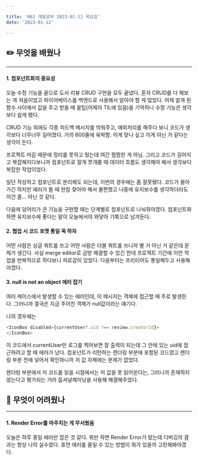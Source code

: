 ```yaml
---

title: '061 개발공부 2023-01-12 목요일'
date: '2023-01-12'

---
```


## ✏️ 무엇을 배웠나
---
#### 1. 컴포넌트화의 중요성

오늘 수정 기능을 끝으로 도서 리뷰 CRUD 구현을 모두 끝냈다. 혼자 CRUD를 다 해보는 게 처음이었고 파이어베이스를 백엔드로 사용해서 알아야 할 게 많았다. 어제 알게 된 함수 사이에서 값을 주고 받을 때 꿀팁(어제자 TIL에 있음)을 기억하니 수정 기능은 생각보다 쉽게 됐다.

CRUD 기능 외에도 각종 피드백 메시지를 띄워주고, 예외처리를 해주다 보니 코드가 생각보다 너무너무 길어졌다. 거의 600줄에 육박함. 이게 맞나 싶고 이게 아닌 거 같다는 생각이 든다.

프로젝트 마감 때문에 정리를 못하고 뒀는데 여간 찜찜한 게 아님. 그리고 코드가 길어지고 복잡해지다보니까 컴포넌트로 잘게 쪼개줄 때 데이터 흐름도 생각해야 해서 생각보다 복잡한 작업이었다. 

일단 작성하고 컴포넌트로 분리해도 되는데, 이번의 경우에는 좀 잘못됐다. 코드가 돌아가긴 하지만 에러가 뜰 때 한참 찾아야 해서 불편했고 나중에 유지보수를 생각하더라도 이건 좀... 아닌 것 같다.

다음에 덩어리가 큰 기능을 구현할 때는 단계별로 컴포넌트로 나눠줘야겠다. 컴포넌트화하면 유지보수에 좋다는 말이 오늘에서야 와닿아 기록으로 남겨둔다.

#### 2. 협업 시 코드 포맷 통일 꼭 하자

어떤 사람은 싱글 쿼트를 쓰고 어떤 사람은 더블 쿼트를 쓰니까 별 거 아닌 거 같은데 문제가 생긴다. 사실 merge editor로 금방 해결할 수 있긴 한데 프로젝트 기간에 이런 작업을 반복적으로 하다보니 피로감이 있었다. 다음부터는 프리티어도 통일해두고 사용해야겠다.

#### 3. null is not an object 에러 잡기

여러 케이스에서 발생할 수 있는 에러인데, 이 메시지는 객체에 접근할 때 주로 발생한다. 그러니까 결국은 지금 주어진 객체가 null값이라는 얘기다.

나의 경우에는

```js
<IconBox disabled={currentUser?.uid !== review.creatorId}>
</IconBox>
```

이 코드에서 currentUser만 로그를 찍어보면 잘 출력이 되는데 그 안에 있는 uid에 접근하려고 할 때 에러가 났다. 컴포넌트가 리턴하는 렌더링 부분에 포함된 코드였고 렌더링 부분 전에 넣어서 확인하니까 저 값 자체에는 문제가 없었다.

렌더링 부분에서 저 코드를 읽을 시점에서는 저 값을 못 읽어온다는, 그러니까 존재하지 않는다고 평가되는 거라 옵셔널체이닝을 사용해 해결해주었다.

## 🥵 무엇이 어려웠나
---
#### 1. Render Error를 마주치는 게 무서웠음
오늘은 하루 종일 에러만 잡은 것 같다. 뭐만 하면 Render Error가 떴는데 디버깅의 결과는 항상 나의 실수였다. 휴먼 에러를 줄일 수 있는 방법이 뭐가 있을까 고민해봐야겠다.
